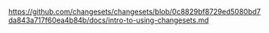 https://github.com/changesets/changesets/blob/0c8829bf8729ed5080bd7da843a717f60ea4b84b/docs/intro-to-using-changesets.md
